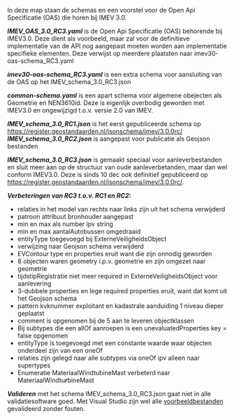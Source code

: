 In deze map staan de schemas en een voorstel voor de Open Api Specificatie (OAS) die horen bij IMEV 3.0.

***IMEV_OAS_3.0_RC3.yaml*** is de Open Api Specificatie (OAS) behorende bij IMEV3.0.
Deze dient als voorbeeld, maar zal voor de definitieve implementatie van de API nog aangepast moeten worden aan implementatie specifieke elementen.
Deze verwijst op meerdere plaatsten naar imev30-oas-schema_RC3.yaml  

***imev30-oas-schema_RC3.yaml*** is een extra schema voor aansluiting van de OAS op het IMEV_schema_3.0_RC3.json  

***common-schema.yaml*** is een apart schema voor algemene obejecten als Geometrie en NEN3610id. Deze is eigenlijk overbodig geworden met IMEV3.0 en ongewijzigd t.o.v. versie 2.0 van IMEV.

***IMEV_schema_3.0_RC1.json*** is het eerst gepubliceerde schema op https://register.geostandaarden.nl/jsonschema/imev/3.0.0rc/
***IMEV_schema_3.0_RC2.json*** is aangepast voor publicatie als Geojson bestanden  

***IMEV_schema_3.0_RC3.json*** is gemaakt speciaal voor aanleverbestanden en sluit meer aan op de structuur van oude aanleverbetanden, maar dan wel conform IMEV3.0.
Deze is sinds 10 dec ook definitief gepubliceerd op https://register.geostandaarden.nl/jsonschema/imev/3.0.0rc/.

***Verbeteringen van RC3 t.o.v. RC1 en RC2:***  

- relaties in het model van rechts naar links zijn uit het schema verwijderd
- patroon attribuut bronhouder aangepast
- min en max als number ipv string
- min en max aantalAutobussen omgedraaid 
- entityType toegevoegd bij ExterneVeiligheidsObject 
- verwijzing naar Geojson schema verwijderd 
- EVContour type en properties eruit want die zijn onnodig geworden 
- 8 objecten waren geometry i.p.v. geometrie en zijn omgezet naar geometrie 
- tijdstipRegistratie niet meer required in ExterneVeiligheidsObject voor aanlevering 
- 3-dubbele properties en lege required properties eruit, want dat komt uit het Geojson schema 
- pattern kvknummer exploitant en kadastrale aanduiding 1 niveau dieper geplaatst 
- comment is opgenomen bij de 5 aan te leveren objectklassen 
- Bij subtypes die een allOf aanroepen is een unevaluatedProperties key = false opgenomen 
- entityType is toegevoegd met een constante waarde waar objecten onderdeel zijn van een oneOf 
- relaties zijn gelegd naar alle subtypes via oneOf ipv alleen naar supertypes
- Enumeratie MateriaalWindtubineMast verbeterd naar MateriaalWindtu***r***bineMast

***Valideren*** met het schema IMEV_schema_3.0_RC3.json gaat niet in alle validatiesoftware goed. Met Visual Studio zijn wel alle [voorbeeldbestanden](https://github.com/Geonovum/imev-werkomgeving/tree/main/voorbeeldbestanden/IMEV3.0/aanlevervoorbeelden) gevalideerd zonder fouten.

